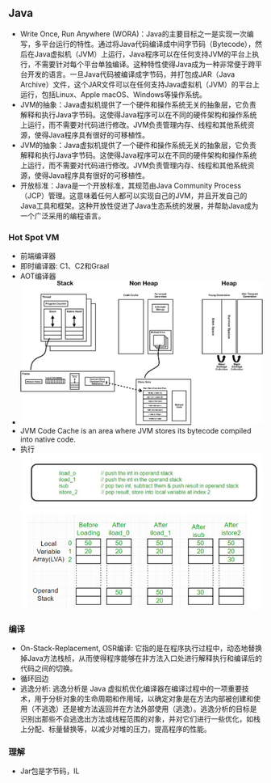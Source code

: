 ## Java
* Write Once, Run Anywhere (WORA)：Java的主要目标之一是实现一次编写，多平台运行的特性。通过将Java代码编译成中间字节码（Bytecode），然后在Java虚拟机（JVM）上运行，Java程序可以在任何支持JVM的平台上执行，不需要针对每个平台单独编译。这种特性使得Java成为一种非常便于跨平台开发的语言。一旦Java代码被编译成字节码，并打包成JAR（Java Archive）文件，这个JAR文件可以在任何支持Java虚拟机（JVM）的平台上运行，包括Linux、Apple macOS、Windows等操作系统。
* JVM的抽象：Java虚拟机提供了一个硬件和操作系统无关的抽象层，它负责解释和执行Java字节码。这使得Java程序可以在不同的硬件架构和操作系统上运行，而不需要对代码进行修改。JVM负责管理内存、线程和其他系统资源，使得Java程序具有很好的可移植性。
* JVM的抽象：Java虚拟机提供了一个硬件和操作系统无关的抽象层，它负责解释和执行Java字节码。这使得Java程序可以在不同的硬件架构和操作系统上运行，而不需要对代码进行修改。JVM负责管理内存、线程和其他系统资源，使得Java程序具有很好的可移植性。
* 开放标准：Java是一个开放标准，其规范由Java Community Process（JCP）管理。这意味着任何人都可以实现自己的JVM，并且开发自己的Java工具和框架。这种开放性促进了Java生态系统的发展，并帮助Java成为一个广泛采用的编程语言。



### Hot Spot VM 
* 前端编译器
* 即时编译器: C1、C2和Graal
* AOT编译器
* ![JVM_Internal_Architecture](./assets/JVM_Internal_Architecture.png)
* JVM Code Cache is an area where JVM stores its bytecode compiled into native code.
* 执行
![Alt text](./assets/image-2.png)
![Alt text](./assets/image-1.png)


### 编译
* On-Stack-Replacement, OSR编译: 它指的是在程序执行过程中，动态地替换掉Java方法栈桢，从而使得程序能够在非方法入口处进行解释执行和编译后的代码之间的切换。
* 循环回边
* 逃逸分析: 逃逸分析是 Java 虚拟机优化编译器在编译过程中的一项重要技术，用于分析对象的生命周期和作用域，以确定对象是在方法内部被创建和使用（不逃逸）还是被方法返回并在方法外部使用（逃逸）。逃逸分析的目标是识别出那些不会逃逸出方法或线程范围的对象，并对它们进行一些优化，如栈上分配、标量替换等，以减少对堆的压力，提高程序的性能。

### 理解
* Jar包是字节码，IL


